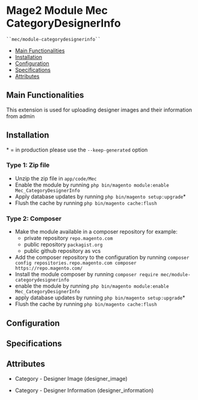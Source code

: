 # Mage2 Module Mec CategoryDesignerInfo

    ``mec/module-categorydesignerinfo``

 - [Main Functionalities](#markdown-header-main-functionalities)
 - [Installation](#markdown-header-installation)
 - [Configuration](#markdown-header-configuration)
 - [Specifications](#markdown-header-specifications)
 - [Attributes](#markdown-header-attributes)


## Main Functionalities
This extension is used for uploading designer images and their information from admin 

## Installation
\* = in production please use the `--keep-generated` option

### Type 1: Zip file

 - Unzip the zip file in `app/code/Mec`
 - Enable the module by running `php bin/magento module:enable Mec_CategoryDesignerInfo`
 - Apply database updates by running `php bin/magento setup:upgrade`\*
 - Flush the cache by running `php bin/magento cache:flush`

### Type 2: Composer

 - Make the module available in a composer repository for example:
    - private repository `repo.magento.com`
    - public repository `packagist.org`
    - public github repository as vcs
 - Add the composer repository to the configuration by running `composer config repositories.repo.magento.com composer https://repo.magento.com/`
 - Install the module composer by running `composer require mec/module-categorydesignerinfo`
 - enable the module by running `php bin/magento module:enable Mec_CategoryDesignerInfo`
 - apply database updates by running `php bin/magento setup:upgrade`\*
 - Flush the cache by running `php bin/magento cache:flush`


## Configuration




## Specifications




## Attributes

 - Category - Designer Image (designer_image)

 - Category - Designer Information (designer_information)

